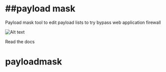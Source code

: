 ##payload mask
=====
Payload mask tool to edit payload lists to try bypass web application firewall

                             
![Alt text](https://hystar.files.wordpress.com/2010/07/wold-sheep-clothing2.jpg)


Read the docs

# payloadmask
